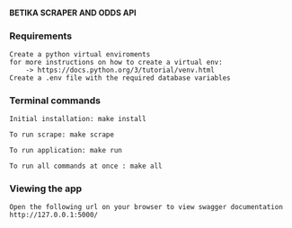 #### BETIKA SCRAPER AND ODDS API

### Requirements
    Create a python virtual enviroments
    for more instructions on how to create a virtual env:
        -> https://docs.python.org/3/tutorial/venv.html
    Create a .env file with the required database variables
### Terminal commands

    Initial installation: make install

    To run scrape: make scrape

    To run application: make run

    To run all commands at once : make all


### Viewing the app ###

    Open the following url on your browser to view swagger documentation
    http://127.0.0.1:5000/